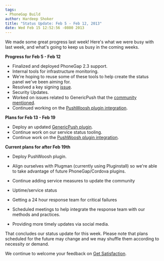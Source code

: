 ```yaml
---
tags:
- PhoneGap Build
author: Hardeep Shoker
title: "Status Update: Feb 5 - Feb 12, 2013"
date: Wed Feb 15 12:52:56 -0800 2013
---
```


We made some great progress last week! Here's what we were busy with last
week, and what's going to keep us busy in the coming weeks.

**Progress for Feb 5 - Feb 12**

- Finalized and deployed PhoneGap 2.3 support.
- Internal tools for infrastructure monitoring.
- We're hoping to reuse some of these tools to help create the status panel we've been aiming for.
- Resolved a key signing [issue](https://github.com/phonegap/build/issues/86).
- Security Updates.
- Worked on issues related to GenericPush that the [community mentioned](http://community.phonegap.com/nitobi/topics/phonegap_build_support_for_push_notification_plugin).
- Continued working on the [PushWoosh plugin integration](https://github.com/shaders/pushwoosh-phonegap-build-plugin).

**Plans for Feb 13 - Feb 19**

- Deploy an updated [GenericPush plugin](https://github.com/phonegap-build/PushPlugin).
- Continue work on our service status tooling.
- Continue work on the [PushWoosh plugin integration](https://github.com/shaders/pushwoosh-phonegap-build-plugin).

**Current plans for after Feb 19th**

- Deploy PushWoosh plugin.
- Align ourselves with Plugman (currently using Pluginstall) so we're able to take advantage of future PhoneGap/Cordova plugins.

- Continue adding service measures to update the community
- Uptime/service status
- Getting a 24 hour response team for critical failures
- Scheduled meetings to help integrate the response team with our methods and practices.
- Providing more timely updates via social media.

That concludes our status update for this week. Please note that plans
scheduled for the future may change and we may shuffle them according
to necessity or demand.

We continue to welcome your feedback on
[Get Satisfaction](http://community.phonegap.com/nitobi).
